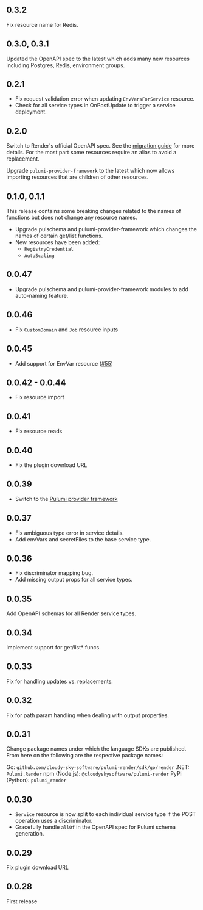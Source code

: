 ## 0.3.2

Fix resource name for Redis.

## 0.3.0, 0.3.1

Updated the OpenAPI spec to the latest which adds many new resources including
Postgres, Redis, environment groups.

## 0.2.1

- Fix request validation error when updating `EnvVarsForService` resource.
- Check for all service types in OnPostUpdate to trigger a service deployment.

## 0.2.0

Switch to Render's official OpenAPI spec. See the [migration guide](./MIGRATION.md) for more details.
For the most part some resources require an alias to avoid a replacement.

Upgrade `pulumi-provider-framework` to the latest which now allows
importing resources that are children of other resources.

## 0.1.0, 0.1.1

This release contains some breaking changes related to the names of functions but does not change any resource names.

- Upgrade pulschema and pulumi-provider-framework which changes the names of certain get/list functions.
- New resources have been added:
  - `RegistryCredential`
  - `AutoScaling`

## 0.0.47

- Upgrade pulschema and pulumi-provider-framework modules to add auto-naming feature.

## 0.0.46

- Fix `CustomDomain` and `Job` resource inputs

## 0.0.45

- Add support for EnvVar resource ([#55](cloudy-sky-software/pulumi-render#55))

## 0.0.42 - 0.0.44

- Fix resource import

## 0.0.41

- Fix resource reads

## 0.0.40

- Fix the plugin download URL

## 0.0.39

- Switch to the [Pulumi provider framework](https://github.com/cloudy-sky-software/pulumi-provider-framework)

## 0.0.37

- Fix ambiguous type error in service details.
- Add envVars and secretFiles to the base service type.

## 0.0.36

- Fix discriminator mapping bug.
- Add missing output props for all service types.

## 0.0.35

Add OpenAPI schemas for all Render service types.

## 0.0.34

Implement support for get/list\* funcs.

## 0.0.33

Fix for handling updates vs. replacements.

## 0.0.32

Fix for path param handling when dealing with output properties.

## 0.0.31

Change package names under which the language SDKs are published.
From here on the following are the respective package names:

Go: `github.com/cloudy-sky-software/pulumi-render/sdk/go/render`
.NET: `Pulumi.Render`
npm (Node.js): `@cloudyskysoftware/pulumi-render`
PyPi (Python): `pulumi_render`

## 0.0.30

- `Service` resource is now split to each individual service type if the POST operation
  uses a discriminator.
- Gracefully handle `allOf` in the OpenAPI spec for Pulumi schema generation.

## 0.0.29

Fix plugin download URL

## 0.0.28

First release
